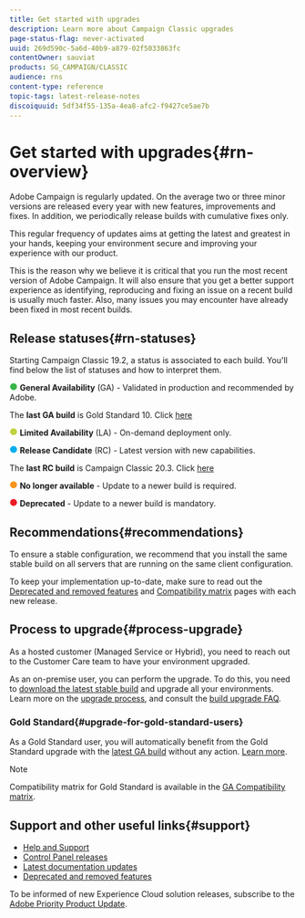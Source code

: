 ```yaml
---
title: Get started with upgrades
description: Learn more about Campaign Classic upgrades
page-status-flag: never-activated
uuid: 269d590c-5a6d-40b9-a879-02f5033863fc
contentOwner: sauviat
products: SG_CAMPAIGN/CLASSIC
audience: rns
content-type: reference
topic-tags: latest-release-notes
discoiquuid: 5df34f55-135a-4ea8-afc2-f9427ce5ae7b
---
```


# Get started with upgrades{#rn-overview}

Adobe Campaign is regularly updated. On the average two or three minor versions are released every year with new features, improvements and fixes. In addition, we periodically release builds with cumulative fixes only. 

This regular frequency of updates aims at getting the latest and greatest in your hands, keeping your environment secure and improving your experience with our product.

This is the reason why we believe it is critical that you run the most recent version of Adobe Campaign. It will also ensure that you get a better support experience as identifying, reproducing and fixing an issue on a recent build is usually much faster. Also, many issues you may encounter have already been fixed in most recent builds.

## Release statuses{#rn-statuses}

Starting Campaign Classic 19.2, a status is associated to each build. You'll find below the list of statuses and how to interpret them.

![](assets/do-not-localize/green3.png) **General Availability** (GA) - Validated in production and recommended by Adobe. 

The **last GA build** is Gold Standard 10. Click [here](../../rn/using/gold-standard.md#gs-10)

![](assets/do-not-localize/limited3.png) **Limited Availability** (LA) - On-demand deployment only.

![](assets/do-not-localize/blue3.png) **Release Candidate** (RC) - Latest version with new capabilities.

The **last RC build** is Campaign Classic 20.3. Click [here](../../rn/using/latest-release.md)

![](assets/do-not-localize/orange3.png) **No longer available** - Update to a newer build is required.

![](assets/do-not-localize/red3.png) **Deprecated** - Update to a newer build is mandatory.

## Recommendations{#recommendations}

To ensure a stable configuration, we recommend that you install the same stable build on all servers that are running on the same client configuration.

To keep your implementation up-to-date, make sure to read out the [Deprecated and removed features](../../rn/using/deprecated-features.md) and [Compatibility matrix](../../rn/using/compatibility-matrix.md) pages with each new release.

## Process to upgrade{#process-upgrade}

As a hosted customer (Managed Service or Hybrid), you need to reach out to the Customer Care team to have your environment upgraded.

As an on-premise user, you can perform the upgrade. To do this, you need to [download the latest stable build](https://experience.adobe.com/#/downloads/content/software-distribution/en/campaign.html) and upgrade all your environments. Learn more on the [upgrade process](../../production/using/build-upgrade.md), and consult the [build upgrade FAQ](../../platform/using/faq-build-upgrade.md).

### Gold Standard{#upgrade-for-gold-standard-users}

As a Gold Standard user, you will automatically benefit from the Gold Standard upgrade with the [latest GA build]((../../rn/using/gold-standard.md#gs-10)) without any action. [Learn more](https://helpx.adobe.com/campaign/kb/gold-standard.html).

>[!NOTE]
>Compatibility matrix for Gold Standard is available in the [GA Compatibility matrix](../../rn/using/compatibility-matrix-gs.md).

## Support and other useful links{#support}

* [Help and Support](https://helpx.adobe.com/campaign/kb/ac-support.html#acc-support)
* [Control Panel releases](https://docs.adobe.com/content/help/en/control-panel/using/release-notes.html)
* [Latest documentation updates](../../rn/using/documentation-updates.md)
* [Deprecated and removed features](../../rn/using/deprecated-features.md)

To be informed of new Experience Cloud solution releases, subscribe to the [Adobe Priority Product Update](https://www.adobe.com/subscription/priority-product-update.html).
